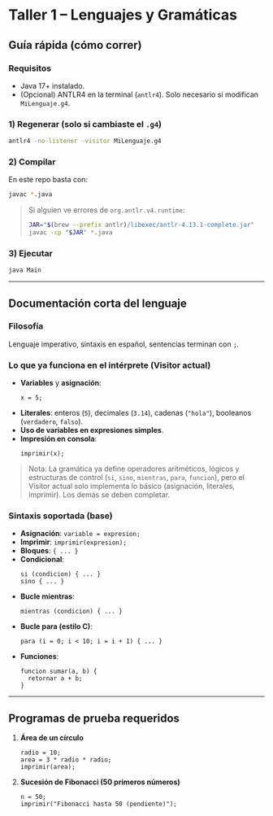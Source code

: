 # Taller 1 – Lenguajes y Gramáticas

## Guía rápida (cómo correr)

### Requisitos
- Java 17+ instalado.
- (Opcional) ANTLR4 en la terminal (`antlr4`). Solo necesario si modifican `MiLenguaje.g4`.

### 1) Regenerar (solo si cambiaste el `.g4`)
```bash
antlr4 -no-listener -visitor MiLenguaje.g4
```

### 2) Compilar
En este repo basta con:
```bash
javac *.java
```

> Si alguien ve errores de `org.antlr.v4.runtime`:
> ```bash
> JAR="$(brew --prefix antlr)/libexec/antlr-4.13.1-complete.jar"
> javac -cp "$JAR" *.java
> ```

### 3) Ejecutar
```bash
java Main
```

---

## Documentación corta del lenguaje

### Filosofía
Lenguaje imperativo, sintaxis en español, sentencias terminan con `;`.

### Lo que **ya funciona** en el intérprete (Visitor actual)
- **Variables** y **asignación**: 
  ``` 
  x = 5;
  ```
- **Literales**: enteros (`5`), decimales (`3.14`), cadenas (`"hola"`), booleanos (`verdadero`, `falso`).
- **Uso de variables en expresiones simples**.
- **Impresión en consola**:
  ```
  imprimir(x);
  ```

> Nota: La gramática ya define operadores aritméticos, lógicos y estructuras de control (`si`, `sino`, `mientras`, `para`, `funcion`), pero el Visitor actual solo implementa lo básico (asignación, literales, imprimir). Los demás se deben completar.

### Sintaxis soportada (base)
- **Asignación**: `variable = expresion;`
- **Imprimir**: `imprimir(expresion);`
- **Bloques**: `{ ... }`
- **Condicional**: 
  ```
  si (condicion) { ... } 
  sino { ... }
  ```
- **Bucle mientras**: 
  ```
  mientras (condicion) { ... }
  ```
- **Bucle para (estilo C)**:
  ```
  para (i = 0; i < 10; i = i + 1) { ... }
  ```
- **Funciones**:
  ```
  funcion sumar(a, b) {
    retornar a + b;
  }
  ```

---

## Programas de prueba requeridos
1. **Área de un círculo**  
   ``` 
   radio = 10;
   area = 3 * radio * radio;
   imprimir(area);
   ```

2. **Sucesión de Fibonacci (50 primeros números)**  
   ```
   n = 50;
   imprimir("Fibonacci hasta 50 (pendiente)");
   ```
